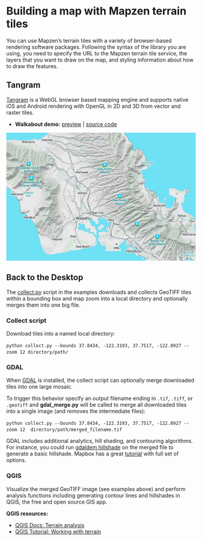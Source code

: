 # Building a map with Mapzen terrain tiles

You can use Mapzen’s terrain tiles with a variety of browser-based rendering software packages. Following the syntax of the library you are using, you need to specify the URL to the Mapzen terrain tile service, the layers that you want to draw on the map, and styling information about how to draw the features.

## Tangram

[Tangram](https://mapzen.com/projects/tangram) is a WebGL browser based mapping engine and supports native iOS and Android rendering with OpenGL in 2D and 3D from vector and raster tiles.

* **Walkabout demo:** [preview](http://tangrams.github.io/walkabout-style-more-labels) | [source code](http://github.com/tangrams/walkabout-style-more-labels)

![Walkabout Mapzen House Style](images/walkabout-example.png)

## Back to the Desktop

The [collect.py](https://github.com/tilezen/joerd/blob/master/docs/examples/collect.py) script in the examples downloads and collects GeoTIFF tiles within a bounding box and map zoom into a local directory and optionally merges them into one big file.

### Collect script

Download tiles into a named local directory:

`python collect.py --bounds 37.8434, -122.3193, 37.7517, -122.0927 --zoom 12 directory/path/`


### GDAL

When [GDAL](http://www.gdal.org) is installed, the collect script can optionally merge downloaded tiles into one large mosaic. 

To trigger this behavior specify an output filename ending in `.tif`, `.tiff`, or `.geotiff` and **gdal_merge.py** will be called to merge all downloaded tiles into a single image (and removes the intermediate files):

`python collect.py --bounds 37.8434, -122.3193, 37.7517, -122.0927 --zoom 12  directory/path/merged_filename.tif`

GDAL includes additional analytics, hill shading, and contouring algorithms. For instance, you could run [gdaldem hillshade](http://www.gdal.org/gdaldem.html#gdaldem_hillshade) on the merged file to generate a basic hillshade. Mapbox has a great [tutorial](https://www.mapbox.com/tilemill/docs/guides/terrain-data/#creating-hillshades) with full set of options.

### QGIS

Visualize the merged GeoTIFF image (see examples above) and perform analysis functions including generating contour lines and hillshades in QGIS, the free and open source GIS app.

**QGIS resources:**

- [QGIS Docs: Terrain analysis](https://docs.qgis.org/2.2/en/docs/training_manual/rasters/terrain_analysis.html)
- [QGIS Tutorial: Working with terrain](http://www.qgistutorials.com/en/docs/working_with_terrain.html)

